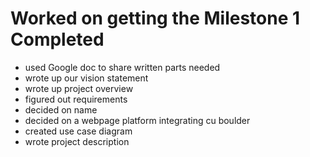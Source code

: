# Worked on getting the Milestone 1 Completed 

- used Google doc to share written parts needed  
- wrote up our vision statement  
- wrote up project overview  
- figured out requirements  
- decided on name  
- decided on a webpage platform integrating cu boulder  
- created use case diagram  
- wrote project description  

